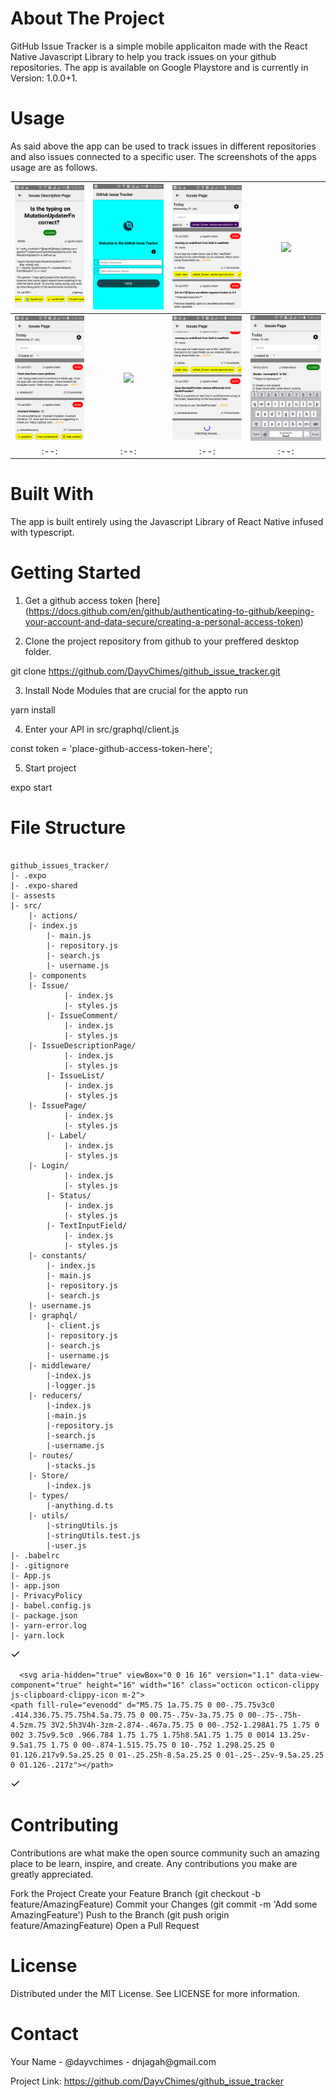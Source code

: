 <h1>About The Project</h1>
GitHub Issue Tracker is a simple mobile applicaiton made with  the React Native Javascript Library to help you track issues on your github repositories. The app is available on Google Playstore and is currently in Version: 1.0.0+1.

<h1>Usage</h1>

As said above the app can be used to track issues in different repositories and also issues connected to a specific user. The screenshots of the apps usage are as follows.

<table>
<thead>
<tr>
<th align="center"><a target="_blank" rel="noopener noreferrer" href="https://github.com/DayvChimes/github_issue_tracker/blob/main/screenshots/IssuesDescription.png"><img src="https://github.com/DayvChimes/github_issue_tracker/blob/main/screenshots/IssuesDescription.png" width="200/" style="max-width:100%;" data-stories_space_upload_el_handled="1"></a></th>
<th align="center"><a target="_blank" rel="noopener noreferrer" href="https://github.com/DayvChimes/github_issue_tracker/blob/main/screenshots/loginPage.png"><img src="https://github.com/DayvChimes/github_issue_tracker/blob/main/screenshots/loginPage.png" width="200/" style="max-width:100%;" data-stories_space_upload_el_handled="1"></a></th>
<th align="center"><a target="_blank" rel="noopener noreferrer" href="https://github.com/DayvChimes/github_issue_tracker/blob/main/screenshots/IssuesPageLabels.png"><img src="https://github.com/DayvChimes/github_issue_tracker/blob/main/screenshots/IssuesPageLabels.png" width="200/" style="max-width:100%;" data-stories_space_upload_el_handled="1"></a></th>
<th align="center"><a target="_blank" rel="noopener noreferrer" href="/Paulmburu/GithubIssueTracker/blob/master/screenshots/o4.png"><img src="/Paulmburu/GithubIssueTracker/raw/master/screenshots/o4.png" width="200/" style="max-width:100%;" data-stories_space_upload_el_handled="1"></a></th>
</tr>
</thead>
<tbody>
<tr>
<td align="center"><a target="_blank" rel="noopener noreferrer" href="https://github.com/DayvChimes/github_issue_tracker/blob/main/screenshots/IssusePage.png"><img src="https://github.com/DayvChimes/github_issue_tracker/blob/main/screenshots/IssusePage.png" width="200/" style="max-width:100%;" data-stories_space_upload_el_handled="1"></a></td>
<td align="center"><a target="_blank" rel="noopener noreferrer" href="/Paulmburu/GithubIssueTracker/blob/master/screenshots/w2.png"><img src="/Paulmburu/GithubIssueTracker/raw/master/screenshots/w2.png" width="200/" style="max-width:100%;" data-stories_space_upload_el_handled="1"></a></td>
<td align="center"><a target="_blank" rel="noopener noreferrer" href="https://github.com/DayvChimes/github_issue_tracker/blob/main/screenshots/LoadMore.png"><img src="https://github.com/DayvChimes/github_issue_tracker/blob/main/screenshots/LoadMore.png" width="200/" style="max-width:100%;" data-stories_space_upload_el_handled="1"></a></td>
<td align="center"><a target="_blank" rel="noopener noreferrer" href="https://github.com/DayvChimes/github_issue_tracker/blob/main/screenshots/search.png"><img src="https://github.com/DayvChimes/github_issue_tracker/blob/main/screenshots/search.png" width="200/" style="max-width:100%;" data-stories_space_upload_el_handled="1"></a></td>
</tr>
<tr>
<td align="center">:--:</td>
<td align="center">:--:</td>
<td align="center">:--:</td>
<td align="center">:--:</td>
</tr>
</tbody>
</table>

<h1>Built With</h1>
The app is built entirely using the Javascript Library of React Native infused with typescript.


<h1>Getting Started</h1>

1. Get a github access token [here] (https://docs.github.com/en/github/authenticating-to-github/keeping-your-account-and-data-secure/creating-a-personal-access-token)

2. Clone the project repository from github to your preffered desktop folder.

git clone https://github.com/DayvChimes/github_issue_tracker.git

3. Install Node Modules that are crucial for the appto run

yarn install

4. Enter your API in src/graphql/client.js

const token = 'place-github-access-token-here';

5. Start project

expo start


<h1>File Structure</h1>
<div class="snippet-clipboard-content position-relative"><pre><code>
github_issues_tracker/
|- .expo
|- .expo-shared
|- assests
|- src/
    |- actions/
 	|- index.js
        |- main.js
        |- repository.js
        |- search.js
        |- username.js
    |- components
 	|- Issue/
 	     	|- index.js
        	|- styles.js
        |- IssueComment/
 	     	|- index.js
        	|- styles.js
 	|- IssueDescriptionPage/
 	     	|- index.js
        	|- styles.js
        |- IssueList/
 	     	|- index.js
        	|- styles.js
 	|- IssuePage/
 	     	|- index.js
        	|- styles.js
        |- Label/
 	     	|- index.js
        	|- styles.js
 	|- Login/
 	     	|- index.js
        	|- styles.js
        |- Status/
 	     	|- index.js
        	|- styles.js
        |- TextInputField/
 	     	|- index.js
        	|- styles.js
    |- constants/
        |- index.js
        |- main.js
        |- repository.js
        |- search.js
	|- username.js
    |- graphql/
        |- client.js
        |- repository.js
        |- search.js
        |- username.js
    |- middleware/
        |-index.js
        |-logger.js
    |- reducers/
        |-index.js
        |-main.js
        |-repository.js
        |-search.js
        |-username.js
    |- routes/
        |-stacks.js
    |- Store/
        |-index.js
    |- types/
        |-anything.d.ts
    |- utils/
        |-stringUtils.js
        |-stringUtils.test.js
        |-user.js
|- .babelrc
|- .gitignore
|- App.js
|- app.json
|- PrivacyPolicy
|- babel.config.js
|- package.json
|- yarn-error.log
|- yarn.lock
</code></pre><div class="zeroclipboard-container position-absolute right-0 top-0">
    <clipboard-copy aria-label="Copy" class="ClipboardButton btn js-clipboard-copy m-2 p-0 tooltipped-no-delay" data-copy-feedback="Copied!" data-tooltip-direction="w" value="github_issues_tracker/

" tabindex="0" role="button">
<svg aria-hidden="true" viewBox="0 0 16 16" version="1.1" data-view-component="true" height="16" width="16" class="octicon octicon-clippy js-clipboard-clippy-icon m-2">
<path fill-rule="evenodd" d="M5.75 1a.75.75 0 00-.75.75v3c0 .414.336.75.75.75h4.5a.75.75 0 00.75-.75v-3a.75.75 0 00-.75-.75h-4.5zm.75 3V2.5h3V4h-3zm-2.874-.467a.75.75 0 00-.752-1.298A1.75 1.75 0 002 3.75v9.5c0 .966.784 1.75 1.75 1.75h8.5A1.75 1.75 0 0014 13.25v-9.5a1.75 1.75 0 00-.874-1.515.75.75 0 10-.752 1.298.25.25 0 01.126.217v9.5a.25.25 0 01-.25.25h-8.5a.25.25 0 01-.25-.25v-9.5a.25.25 0 01.126-.217z"></path>
</svg>
<svg aria-hidden="true" viewBox="0 0 16 16" version="1.1" data-view-component="true" height="16" width="16" class="octicon octicon-check js-clipboard-check-icon color-text-success m-2 d-none">
<path fill-rule="evenodd" d="M13.78 4.22a.75.75 0 010 1.06l-7.25 7.25a.75.75 0 01-1.06 0L2.22 9.28a.75.75 0 011.06-1.06L6 10.94l6.72-6.72a.75.75 0 011.06 0z"></path>
</svg>
</clipboard-copy>

  </div></div>
  
      <svg aria-hidden="true" viewBox="0 0 16 16" version="1.1" data-view-component="true" height="16" width="16" class="octicon octicon-clippy js-clipboard-clippy-icon m-2">
    <path fill-rule="evenodd" d="M5.75 1a.75.75 0 00-.75.75v3c0 .414.336.75.75.75h4.5a.75.75 0 00.75-.75v-3a.75.75 0 00-.75-.75h-4.5zm.75 3V2.5h3V4h-3zm-2.874-.467a.75.75 0 00-.752-1.298A1.75 1.75 0 002 3.75v9.5c0 .966.784 1.75 1.75 1.75h8.5A1.75 1.75 0 0014 13.25v-9.5a1.75 1.75 0 00-.874-1.515.75.75 0 10-.752 1.298.25.25 0 01.126.217v9.5a.25.25 0 01-.25.25h-8.5a.25.25 0 01-.25-.25v-9.5a.25.25 0 01.126-.217z"></path>
</svg>
      <svg aria-hidden="true" viewBox="0 0 16 16" version="1.1" data-view-component="true" height="16" width="16" class="octicon octicon-check js-clipboard-check-icon color-text-success m-2 d-none">
    <path fill-rule="evenodd" d="M13.78 4.22a.75.75 0 010 1.06l-7.25 7.25a.75.75 0 01-1.06 0L2.22 9.28a.75.75 0 011.06-1.06L6 10.94l6.72-6.72a.75.75 0 011.06 0z"></path>
</svg>
    </clipboard-copy>
  </div></div>
  
<h1>Contributing</h1>
Contributions are what make the open source community such an amazing place to be learn, inspire, and create. Any contributions you make are greatly appreciated.

Fork the Project
Create your Feature Branch (git checkout -b feature/AmazingFeature)
Commit your Changes (git commit -m 'Add some AmazingFeature')
Push to the Branch (git push origin feature/AmazingFeature)
Open a Pull Request

<h1>License</h1>
Distributed under the MIT License. See LICENSE for more information.

<h1>Contact</h1>
Your Name - @dayvchimes - dnjagah@gmail.com

Project Link: https://github.com/DayvChimes/github_issue_tracker
